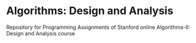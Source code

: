 # Algorithms: Design and Analysis
Repository for Programming Assignments of Stanford online Algorithms-II: Design and Analysis course

